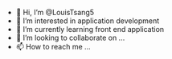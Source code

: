 - 👋 Hi, I’m @LouisTsang5
- 👀 I’m interested in application development
- 🌱 I’m currently learning front end application
- 💞️ I’m looking to collaborate on ...
- 📫 How to reach me ...

<!---
LouisTsang5/LouisTsang5 is a ✨ special ✨ repository because its `README.md` (this file) appears on your GitHub profile.
You can click the Preview link to take a look at your changes.
--->
